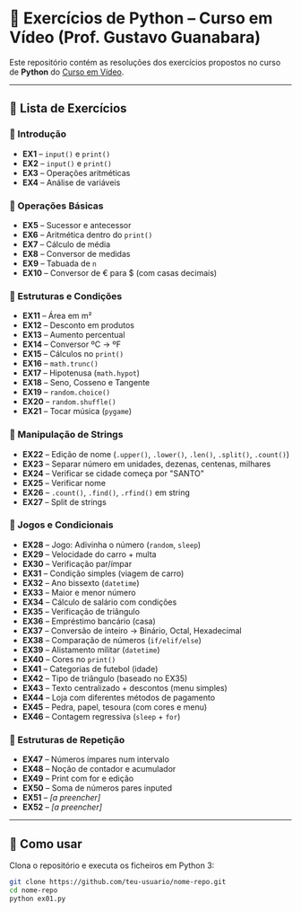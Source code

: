 # 📘 Exercícios de Python – Curso em Vídeo (Prof. Gustavo Guanabara)

Este repositório contém as resoluções dos exercícios propostos no curso de **Python** do [Curso em Vídeo](https://www.cursoemvideo.com/).

---

## 📝 Lista de Exercícios

### 🔹 Introdução
- **EX1** – `input()` e `print()`
- **EX2** – `input()` e `print()`
- **EX3** – Operações aritméticas
- **EX4** – Análise de variáveis

### 🔹 Operações Básicas
- **EX5** – Sucessor e antecessor  
- **EX6** – Aritmética dentro do `print()`  
- **EX7** – Cálculo de média  
- **EX8** – Conversor de medidas  
- **EX9** – Tabuada de `n`  
- **EX10** – Conversor de € para $ (com casas decimais)  

### 🔹 Estruturas e Condições
- **EX11** – Área em m²  
- **EX12** – Desconto em produtos  
- **EX13** – Aumento percentual  
- **EX14** – Conversor ºC → ºF  
- **EX15** – Cálculos no `print()`  
- **EX16** – `math.trunc()`  
- **EX17** – Hipotenusa (`math.hypot`)  
- **EX18** – Seno, Cosseno e Tangente  
- **EX19** – `random.choice()`  
- **EX20** – `random.shuffle()`  
- **EX21** – Tocar música (`pygame`)  

### 🔹 Manipulação de Strings
- **EX22** – Edição de nome (`.upper()`, `.lower()`, `.len()`, `.split()`, `.count()`)  
- **EX23** – Separar número em unidades, dezenas, centenas, milhares  
- **EX24** – Verificar se cidade começa por "SANTO"  
- **EX25** – Verificar nome  
- **EX26** – `.count()`, `.find()`, `.rfind()` em string  
- **EX27** – Split de strings  

### 🔹 Jogos e Condicionais
- **EX28** – Jogo: Adivinha o número (`random`, `sleep`)  
- **EX29** – Velocidade do carro + multa  
- **EX30** – Verificação par/ímpar  
- **EX31** – Condição simples (viagem de carro)  
- **EX32** – Ano bissexto (`datetime`)  
- **EX33** – Maior e menor número  
- **EX34** – Cálculo de salário com condições  
- **EX35** – Verificação de triângulo  
- **EX36** – Empréstimo bancário (casa)  
- **EX37** – Conversão de inteiro → Binário, Octal, Hexadecimal  
- **EX38** – Comparação de números (`if/elif/else`)  
- **EX39** – Alistamento militar (`datetime`)  
- **EX40** – Cores no `print()`  
- **EX41** – Categorias de futebol (idade)  
- **EX42** – Tipo de triângulo (baseado no EX35)  
- **EX43** – Texto centralizado + descontos (menu simples)  
- **EX44** – Loja com diferentes métodos de pagamento  
- **EX45** – Pedra, papel, tesoura (com cores e menu)  
- **EX46** – Contagem regressiva (`sleep` + `for`)  

### 🔹 Estruturas de Repetição
- **EX47** – Números ímpares num intervalo  
- **EX48** – Noção de contador e acumulador
- **EX49** – Print com for e edição
- **EX50** – Soma de números pares inputed  
- **EX51** – *[a preencher]*  
- **EX52** – *[a preencher]*  

---

## 🚀 Como usar
Clona o repositório e executa os ficheiros em Python 3:

```bash
git clone https://github.com/teu-usuario/nome-repo.git
cd nome-repo
python ex01.py
